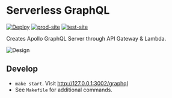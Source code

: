 # Serverless GraphQL
[![Deploy][deploy_badge]][deploy]
[![prod-site][prod_site_badge]][prod_site]
[![test-site][test_site_badge]][test_site]


Creates Apollo GraphQL Server through API Gateway & Lambda.

![Design][design]

## Develop
- `make start`. Visit http://127.0.0.1:3002/graphql
- See `Makefile` for additional commands.

[deploy_badge]: https://github.com/rdok/serverless-graphql/workflows/Deploy/badge.svg
[deploy]: https://github.com/rdok/serverless-graphql/actions/workflows/deploy.yml
[test_site_badge]: https://img.shields.io/badge/test-green?style=flat-square&logo=amazon-aws
[test_site]: https://rxxf74wfo2.execute-api.eu-west-1.amazonaws.com/Prod/graphql
[prod_site_badge]: https://img.shields.io/badge/prod-orange?style=flat-square&logo=amazon-aws
[prod_site]: https://kngg029ho4.execute-api.eu-west-1.amazonaws.com/Prod/graphql
[design]: ./design.webp
